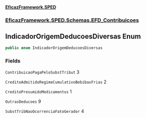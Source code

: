 #### [EficazFramework.SPED](EficazFrameworkSPED.md 'EficazFramework SPED')
### [EficazFramework.SPED.Schemas.EFD_Contribuicoes](EficazFramework.SPED.Schemas.EFD_Contribuicoes.md 'EficazFramework.SPED.Schemas.EFD_Contribuicoes')

## IndicadorOrigemDeducoesDiversas Enum

```csharp
public enum IndicadorOrigemDeducoesDiversas
```
### Fields

<a name='EficazFramework.SPED.Schemas.EFD_Contribuicoes.IndicadorOrigemDeducoesDiversas.ContribuicaoPagaPeloSubstTribut'></a>

`ContribuicaoPagaPeloSubstTribut` 3

<a name='EficazFramework.SPED.Schemas.EFD_Contribuicoes.IndicadorOrigemDeducoesDiversas.CreditoAdmitidoRegimeCumulativoBebibasFrias'></a>

`CreditoAdmitidoRegimeCumulativoBebibasFrias` 2

<a name='EficazFramework.SPED.Schemas.EFD_Contribuicoes.IndicadorOrigemDeducoesDiversas.CreditoPresumidoMedicamentos'></a>

`CreditoPresumidoMedicamentos` 1

<a name='EficazFramework.SPED.Schemas.EFD_Contribuicoes.IndicadorOrigemDeducoesDiversas.OutrasDeducoes'></a>

`OutrasDeducoes` 9

<a name='EficazFramework.SPED.Schemas.EFD_Contribuicoes.IndicadorOrigemDeducoesDiversas.SubstTribNaoOcorrenciaFatoGerador'></a>

`SubstTribNaoOcorrenciaFatoGerador` 4